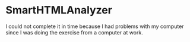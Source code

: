 # SmartHTMLAnalyzer

I could not complete it in time because I had problems with my computer since I was doing the exercise from a computer at work.
